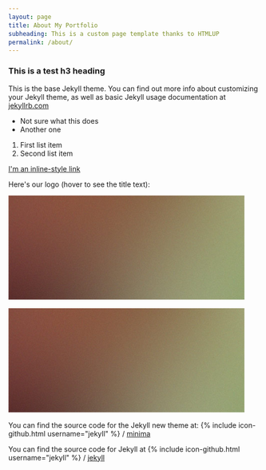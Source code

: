 ```yaml
---
layout: page
title: About My Portfolio
subheading: This is a custom page template thanks to HTMLUP
permalink: /about/
---
```


### This is a test h3 heading
This is the base Jekyll theme. You can find out more info about customizing your Jekyll theme, as well as basic Jekyll usage documentation at [jekyllrb.com](https://jekyllrb.com/)

* Not sure what this does
* Another one

1. First list item
2. Second list item

[I'm an inline-style link](https://www.google.com)

Here's our logo (hover to see the title text):

![alt text](/assets/images/pic02.jpg "Logo Title Text 1")

<img src="/assets/images/pic02.jpg" class="img-reponsive"/>

You can find the source code for the Jekyll new theme at:
{% include icon-github.html username="jekyll" %} /
[minima](https://github.com/jekyll/minima)

You can find the source code for Jekyll at
{% include icon-github.html username="jekyll" %} /
[jekyll](https://github.com/jekyll/jekyll)
